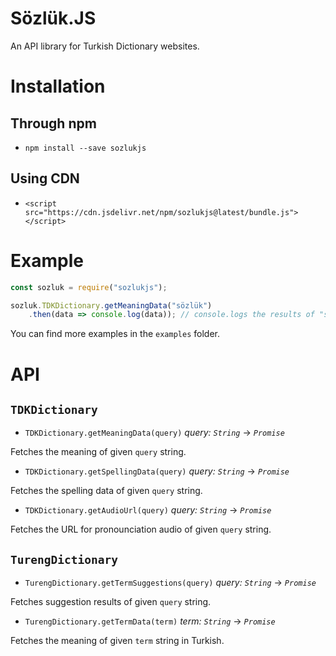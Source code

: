 # Sözlük.JS

An API library for Turkish Dictionary websites.

# Installation


## Through npm

- `npm install --save sozlukjs`

## Using CDN

- `<script src="https://cdn.jsdelivr.net/npm/sozlukjs@latest/bundle.js"></script>`


# Example

```javascript
const sozluk = require("sozlukjs");

sozluk.TDKDictionary.getMeaningData("sözlük")
    .then(data => console.log(data)); // console.logs the results of "sözlük" as JSON.
```

You can find more examples in the `examples` folder.


# API


## `TDKDictionary`

- `TDKDictionary.getMeaningData(query)` *query: `String`* -> *`Promise`*

Fetches the meaning of given `query` string.

- `TDKDictionary.getSpellingData(query)` *query: `String`* -> *`Promise`*

Fetches the spelling data of given `query` string.

- `TDKDictionary.getAudioUrl(query)` *query: `String`* -> *`Promise`*

Fetches the URL for pronounciation audio of given `query` string.

## `TurengDictionary`

- `TurengDictionary.getTermSuggestions(query)` *query: `String`* -> *`Promise`*

Fetches suggestion results of given `query` string. 

- `TurengDictionary.getTermData(term)` *term: `String`* -> *`Promise`*

Fetches the meaning of given `term` string in Turkish.
